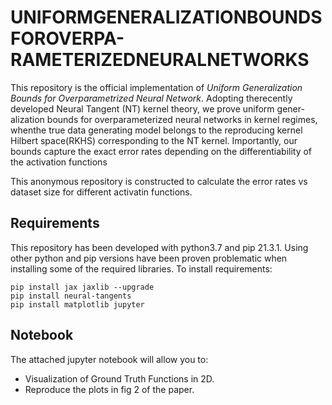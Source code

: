 # UNIFORMGENERALIZATIONBOUNDS  FOROVERPA-RAMETERIZEDNEURALNETWORKS
This repository is the official implementation of *Uniform Generalization Bounds for Overparametrized Neural Network*.
Adopting therecently developed Neural Tangent (NT) kernel theory, we prove uniform gener-alization bounds for overparameterized neural networks in kernel regimes, whenthe true data generating model belongs to the reproducing kernel Hilbert space(RKHS) corresponding to the NT kernel. Importantly, our bounds capture the exact error rates depending on the differentiability of the activation functions

This anonymous repository is constructed to calculate the error rates vs dataset size  for different activatin functions. 

## Requirements
This repository has been developed with python3.7 and pip 21.3.1. Using other python and pip versions have been proven problematic when installing some of the required libraries.
To install requirements:
```
pip install jax jaxlib --upgrade
pip install neural-tangents
pip install matplotlib jupyter
```
## Notebook
The attached jupyter notebook will allow you to:
- Visualization of Ground Truth Functions in 2D.
- Reproduce the plots in fig 2 of the paper. 


